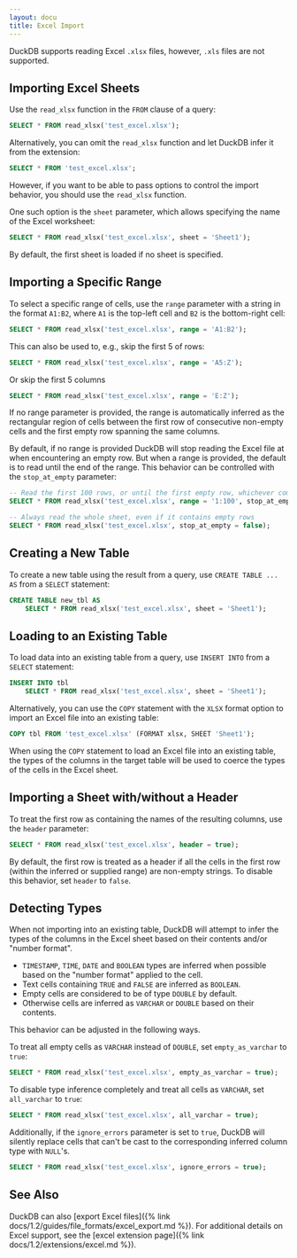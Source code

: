 ```yaml
---
layout: docu
title: Excel Import
---
```


DuckDB supports reading Excel `.xlsx` files, however, `.xls` files are not supported.

## Importing Excel Sheets

Use the `read_xlsx` function in the `FROM` clause of a query:

```sql
SELECT * FROM read_xlsx('test_excel.xlsx');
```

Alternatively, you can omit the `read_xlsx` function and let DuckDB infer it from the extension:

```sql
SELECT * FROM 'test_excel.xlsx';
```

However, if you want to be able to pass options to control the import behavior, you should use the `read_xlsx` function.

One such option is the `sheet` parameter, which allows specifying the name of the Excel worksheet:

```sql
SELECT * FROM read_xlsx('test_excel.xlsx', sheet = 'Sheet1');
```

By default, the first sheet is loaded if no sheet is specified.

## Importing a Specific Range

To select a specific range of cells, use the `range` parameter with a string in the format `A1:B2`, where `A1` is the top-left cell and `B2` is the bottom-right cell:

```sql
SELECT * FROM read_xlsx('test_excel.xlsx', range = 'A1:B2');
```

This can also be used to, e.g., skip the first 5 of rows:

```sql
SELECT * FROM read_xlsx('test_excel.xlsx', range = 'A5:Z');
```

Or skip the first 5 columns

```sql
SELECT * FROM read_xlsx('test_excel.xlsx', range = 'E:Z');
```

If no range parameter is provided, the range is automatically inferred as the rectangular region of cells between the first row of consecutive non-empty cells and the first empty row spanning the same columns.

By default, if no range is provided DuckDB will stop reading the Excel file at when encountering an empty row. But when a range is provided, the default is to read until the end of the range. This behavior can be controlled with the `stop_at_empty` parameter:

```sql
-- Read the first 100 rows, or until the first empty row, whichever comes first
SELECT * FROM read_xlsx('test_excel.xlsx', range = '1:100', stop_at_empty = true);

-- Always read the whole sheet, even if it contains empty rows
SELECT * FROM read_xlsx('test_excel.xlsx', stop_at_empty = false);
```

## Creating a New Table

To create a new table using the result from a query, use `CREATE TABLE ... AS` from a `SELECT` statement:

```sql
CREATE TABLE new_tbl AS
    SELECT * FROM read_xlsx('test_excel.xlsx', sheet = 'Sheet1');
```

## Loading to an Existing Table

To load data into an existing table from a query, use `INSERT INTO` from a `SELECT` statement:

```sql
INSERT INTO tbl
    SELECT * FROM read_xlsx('test_excel.xlsx', sheet = 'Sheet1');
```

Alternatively, you can use the `COPY` statement with the `XLSX` format option to import an Excel file into an existing table:

```sql
COPY tbl FROM 'test_excel.xlsx' (FORMAT xlsx, SHEET 'Sheet1');
```

When using the `COPY` statement to load an Excel file into an existing table, the types of the columns in the target table will be used to coerce the types of the cells in the Excel sheet.

## Importing a Sheet with/without a Header

To treat the first row as containing the names of the resulting columns, use the `header` parameter:

```sql
SELECT * FROM read_xlsx('test_excel.xlsx', header = true);
```

By default, the first row is treated as a header if all the cells in the first row (within the inferred or supplied range) are non-empty strings. To disable this behavior, set `header` to `false`.

## Detecting Types

When not importing into an existing table, DuckDB will attempt to infer the types of the columns in the Excel sheet based on their contents and/or "number format".

- `TIMESTAMP`, `TIME`, `DATE` and `BOOLEAN` types are inferred when possible based on the "number format" applied to the cell.
- Text cells containing `TRUE` and `FALSE` are inferred as `BOOLEAN`.
- Empty cells are considered to be of type `DOUBLE` by default.
- Otherwise cells are inferred as `VARCHAR` or `DOUBLE` based on their contents.

This behavior can be adjusted in the following ways.

To treat all empty cells as `VARCHAR` instead of `DOUBLE`, set `empty_as_varchar` to `true`:

```sql
SELECT * FROM read_xlsx('test_excel.xlsx', empty_as_varchar = true);
```

To disable type inference completely and treat all cells as `VARCHAR`, set `all_varchar` to `true`:

```sql
SELECT * FROM read_xlsx('test_excel.xlsx', all_varchar = true);
```

Additionally, if the `ignore_errors` parameter is set to `true`, DuckDB will silently replace cells that can't be cast to the corresponding inferred column type with `NULL`'s.

```sql
SELECT * FROM read_xlsx('test_excel.xlsx', ignore_errors = true);
```

## See Also

DuckDB can also [export Excel files]({% link docs/1.2/guides/file_formats/excel_export.md %}).
For additional details on Excel support, see the [excel extension page]({% link docs/1.2/extensions/excel.md %}).